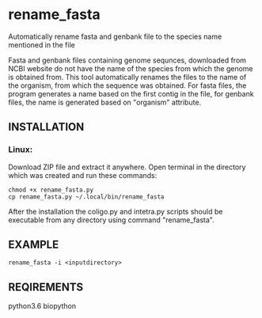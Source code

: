# rename_fasta
Automatically rename fasta and genbank file to the species name mentioned in the file

Fasta and genbank files containing genome sequnces, downloaded from NCBI website do not have the name of the species from which the genome is obtained from. This tool automatically renames the files to the name of the organism, from which the sequence was obtained. For fasta files, the program generates a name based on the first contig in the file, for genbank files, the name is generated based on "organism" attribute.

## INSTALLATION
### Linux:
Download ZIP file and extract it anywhere. Open terminal in the directory which was created and run these commands:
```
chmod +x rename_fasta.py
cp rename_fasta.py ~/.local/bin/rename_fasta
```

After the installation the coligo.py and intetra.py scripts should be executable from any directory using command "rename_fasta".

## EXAMPLE
`rename_fasta -i <inputdirectory>`

## REQIREMENTS
  python3.6
  biopython
